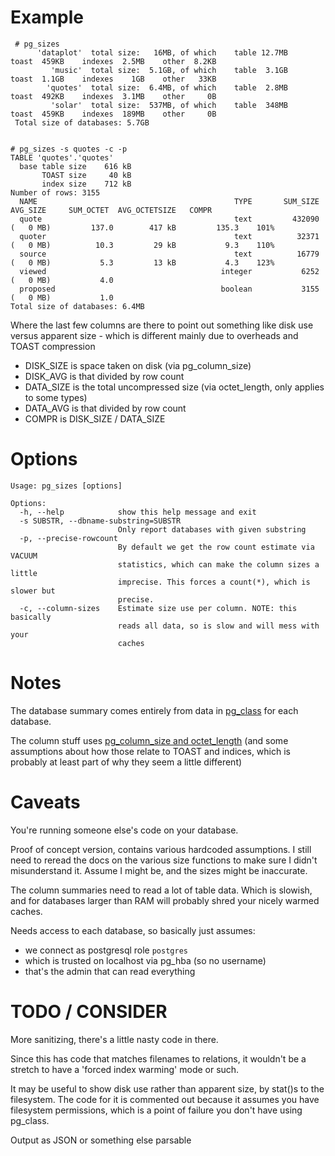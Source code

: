 # Example

     # pg_sizes
          'dataplot'  total size:   16MB, of which    table 12.7MB    toast  459KB    indexes  2.5MB    other  8.2KB
             'music'  total size:  5.1GB, of which    table  3.1GB    toast  1.1GB    indexes    1GB    other   33KB
            'quotes'  total size:  6.4MB, of which    table  2.8MB    toast  492KB    indexes  3.1MB    other     0B
             'solar'  total size:  537MB, of which    table  348MB    toast  459KB    indexes  189MB    other     0B
     Total size of databases: 5.7GB


    # pg_sizes -s quotes -c -p
    TABLE 'quotes'.'quotes'
      base table size    616 kB
           TOAST size     40 kB
           index size    712 kB
    Number of rows: 3155
      NAME                                            TYPE       SUM_SIZE                AVG_SIZE     SUM_OCTET  AVG_OCTETSIZE   COMPR
      quote                                           text         432090 (   0 MB)         137.0        417 kB         135.3    101%
      quoter                                          text          32371 (   0 MB)          10.3         29 kB           9.3    110%
      source                                          text          16779 (   0 MB)           5.3         13 kB           4.3    123%
      viewed                                       integer           6252 (   0 MB)           4.0
      proposed                                     boolean           3155 (   0 MB)           1.0
    Total size of databases: 6.4MB

 Where the last few columns are there to point out something like disk use versus apparent size - which is different mainly due to overheads and TOAST compression
 - DISK_SIZE is space taken on disk (via pg_column_size)
 - DISK_AVG is that divided by row count
 - DATA_SIZE is the total uncompressed size (via octet_length, only applies to some types)
 - DATA_AVG is that divided by row count
 - COMPR is DISK_SIZE / DATA_SIZE
 
# Options
    Usage: pg_sizes [options]
    
    Options:
      -h, --help            show this help message and exit
      -s SUBSTR, --dbname-substring=SUBSTR
                            Only report databases with given substring
      -p, --precise-rowcount
                            By default we get the row count estimate via VACUUM
                            statistics, which can make the column sizes a little
                            imprecise. This forces a count(*), which is slower but
                            precise.
      -c, --column-sizes    Estimate size use per column. NOTE: this basically
                            reads all data, so is slow and will mess with your
                            caches

# Notes

The database summary comes entirely from data in [pg_class](https://www.postgresql.org/docs/9.6/catalog-pg-class.html) for each database. 

The column stuff uses [pg_column_size and octet_length](https://www.postgresql.org/docs/9.6/functions-admin.html#FUNCTIONS-ADMIN-DBOBJECT)
(and some assumptions about how those relate to TOAST and indices, which is probably at least part of why they seem a little different)


# Caveats

You're running someone else's code on your database.

Proof of concept version, contains various hardcoded assumptions.
I still need to reread the docs on the various size functions to make sure I didn't misunderstand it. Assume I might be, and the sizes might be inaccurate.

The column summaries need to read a lot of table data. Which is slowish, and for databases larger than RAM will probably shred your nicely warmed caches.

Needs access to each database, so basically just assumes:
- we connect as postgresql role `postgres`
- which is trusted on localhost via pg_hba (so no username)
- that's the admin that can read everything


# TODO / CONSIDER

More sanitizing, there's a little nasty code in there.

Since this has code that matches filenames to relations, it wouldn't be a stretch to have a 'forced index warming' mode or such.

It may be useful to show disk use rather than apparent size, by stat()s to the filesystem. The code for it is commented out because it assumes you have filesystem permissions, which is a point of failure you don't have using pg_class.

Output as JSON or something else parsable

